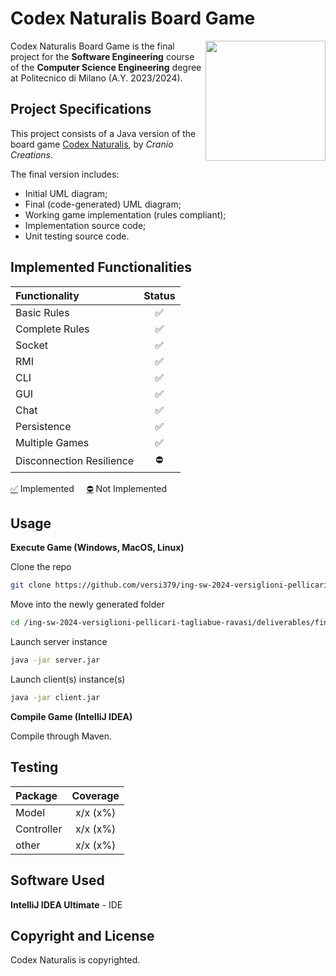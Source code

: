 # Codex Naturalis Board Game

<img src="https://www.craniocreations.it/storage/media/products/19/41/Codex_scatola+ombra.png" width=192px height=192 px align="right" />

Codex Naturalis Board Game is the final project for the **Software Engineering** course of the **Computer Science Engineering** degree at Politecnico di Milano (A.Y. 2023/2024).

## Project Specifications

This project consists of a Java version of the board game [Codex Naturalis](https://www.craniocreations.it/prodotto/codex-naturalis), by *Cranio Creations*.

The final version includes:
* Initial UML diagram;
* Final (code-generated) UML diagram;
* Working game implementation (rules compliant);
* Implementation source code;
* Unit testing source code.

## Implemented Functionalities
| Functionality | Status |
|:-----------------------|:------------------------------------:|
| Basic Rules |✅|
| Complete Rules |✅|
| Socket |✅|
| RMI |✅|
| CLI |✅|
| GUI |✅|
| Chat|✅|
| Persistence |✅|
| Multiple Games |✅|
| Disconnection Resilience |⛔|

[✅]() Implemented &nbsp;&nbsp;&nbsp;&nbsp;[⛔]() Not Implemented

## Usage
**Execute Game (Windows, MacOS, Linux)**

Clone the repo
```bash
git clone https://github.com/versi379/ing-sw-2024-versiglioni-pellicari-tagliabue-ravasi.git
```
Move into the newly generated folder
```bash
cd /ing-sw-2024-versiglioni-pellicari-tagliabue-ravasi/deliverables/final/jar
```
Launch server instance
```bash
java -jar server.jar
```
Launch client(s) instance(s)
```bash
java -jar client.jar
```

**Compile Game (IntelliJ IDEA)**

Compile through Maven.

## Testing
| Package | Coverage |
|:-----------------------|:------------------------------------:|
| Model | x/x (x%)
| Controller | x/x (x%)
| other  | x/x (x%)

## Software Used
**IntelliJ IDEA Ultimate** - IDE

## Copyright and License

Codex Naturalis is copyrighted.